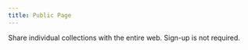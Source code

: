 ```yaml
---
title: Public Page
---
```


Share individual collections with the entire web. Sign-up is not required.